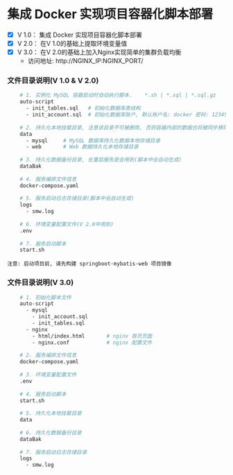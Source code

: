 # 集成 Docker 实现项目容器化脚本部署
  - [x] V 1.0： 集成 Docker 实现项目容器化脚本部署
  - [x] V 2.0： 在V 1.0的基础上提取环境变量值
  - [x] V 3.0： 在V 2.0的基础上加入Nginx实现简单的集群负载均衡
    - 访问地址: http://NGINX_IP:NGINX_PORT/


### 文件目录说明(V 1.0 & V 2.0)
```bash
    # 1. 实例化 MySQL 容器启动时自动执行脚本.    *.sh | *.sql | *.sql.gz
    auto-script
      - init_tables.sql   # 初始化数据库表结构
      - init_account.sql  # 初始化数据库账户, 默认账户名: docker 密码: 123456
    
    # 2. 持久化本地挂载目录, 注意该目录不可被删除, 否则容器内部的数据也将被同步移除(脚本中会自动生成)
    data
      - mysql     # MySQL 数据库持久化数据本地存储目录
      - web       # Web 数据持久化本地存储目录
        
    # 3. 持久化数据备份目录, 在重启服务是会用到(脚本中会自动生成)
    dataBak           
    
    # 4. 服务编排文件信息
    docker-compose.yaml
    
    # 5. 服务启动日志存储目录(脚本中会自动生成)
    logs
      - smw.log
    
    # 6. 环境变量配置文件(V 2.0中用到)
    .env
    
    # 7. 服务启动脚本
    start.sh
```
`注意: 启动项目前, 请先构建 springboot-mybatis-web 项目镜像`



### 文件目录说明(V 3.0)
```bash
    # 1. 初始化脚本文件
    auto-script
      - mysql
        - init_account.sql
        - init_tables.sql
      - nginx
        - html/index.html       # nginx 首页页面
        - nginx.conf            # nginx 配置文件
        
    # 2. 服务编排文件信息
    docker-compose.yaml
    
    # 3. 环境变量配置文件
    .env
    
    # 4. 服务启动脚本
    start.sh
    
    # 5. 持久化本地挂载目录
    data
    
    # 6. 持久化数据备份目录
    dataBak
    
    # 7. 服务启动日志存储目录
    logs
      - smw.log
```